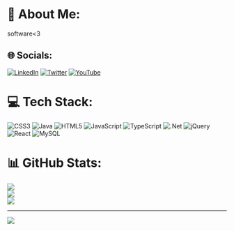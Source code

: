 # 💫 About Me:
software<3


## 🌐 Socials:
[![LinkedIn](https://img.shields.io/badge/LinkedIn-%230077B5.svg?logo=linkedin&logoColor=white)](https://linkedin.com/in/yucellsarikaya) [![Twitter](https://img.shields.io/badge/Twitter-%231DA1F2.svg?logo=Twitter&logoColor=white)](https://twitter.com/yucellsarikaya) [![YouTube](https://img.shields.io/badge/YouTube-%23FF0000.svg?logo=YouTube&logoColor=white)](https://youtube.com/@yucellsarkaya) 

# 💻 Tech Stack:
![CSS3](https://img.shields.io/badge/css3-%231572B6.svg?style=plastic&logo=css3&logoColor=white) ![Java](https://img.shields.io/badge/java-%23ED8B00.svg?style=plastic&logo=java&logoColor=white) ![HTML5](https://img.shields.io/badge/html5-%23E34F26.svg?style=plastic&logo=html5&logoColor=white) ![JavaScript](https://img.shields.io/badge/javascript-%23323330.svg?style=plastic&logo=javascript&logoColor=%23F7DF1E) ![TypeScript](https://img.shields.io/badge/typescript-%23007ACC.svg?style=plastic&logo=typescript&logoColor=white) ![.Net](https://img.shields.io/badge/.NET-5C2D91?style=plastic&logo=.net&logoColor=white) ![jQuery](https://img.shields.io/badge/jquery-%230769AD.svg?style=plastic&logo=jquery&logoColor=white) ![React](https://img.shields.io/badge/react-%2320232a.svg?style=plastic&logo=react&logoColor=%2361DAFB) ![MySQL](https://img.shields.io/badge/mysql-%2300f.svg?style=plastic&logo=mysql&logoColor=white)
# 📊 GitHub Stats:
![](https://github-readme-stats.vercel.app/api?username=yucellsarikaya&theme=dark&hide_border=false&include_all_commits=false&count_private=false)<br/>
![](https://github-readme-streak-stats.herokuapp.com/?user=yucellsarikaya&theme=dark&hide_border=false)<br/>
![](https://github-readme-stats.vercel.app/api/top-langs/?username=yucellsarikaya&theme=dark&hide_border=false&include_all_commits=false&count_private=false&layout=compact)

---
[![](https://visitcount.itsvg.in/api?id=yucellsarikaya&icon=2&color=1)](https://visitcount.itsvg.in)

<!-- Proudly created with GPRM ( https://gprm.itsvg.in ) -->
